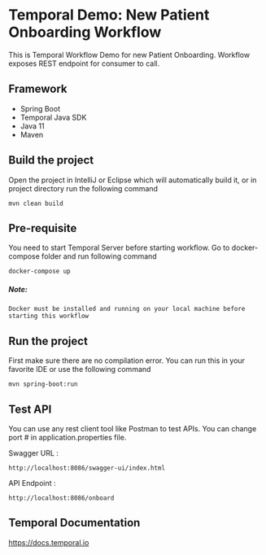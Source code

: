 # Temporal Demo: New Patient Onboarding Workflow

This is Temporal Workflow Demo for new Patient Onboarding. Workflow exposes REST endpoint for consumer to call.

## Framework
 - Spring Boot
 - Temporal Java SDK
 - Java 11
 - Maven

## Build the project

Open the project in IntelliJ or Eclipse which will automatically build it, or in project directory run the following command

```
mvn clean build
```

## Pre-requisite

You need to start Temporal Server before starting workflow. Go to docker-compose folder and run following command

```
docker-compose up
```

##### Note:

````
Docker must be installed and running on your local machine before starting this workflow
````

## Run the project

First make sure there are no compilation error. You can run this in your favorite IDE or use the following command 

```
mvn spring-boot:run
```

## Test API

You can use any rest client tool like Postman to test APIs. You can change port # in application.properties file.

Swagger URL :

```
http://localhost:8086/swagger-ui/index.html
```

API Endpoint : 

```
http://localhost:8086/onboard
```

## Temporal Documentation

https://docs.temporal.io


